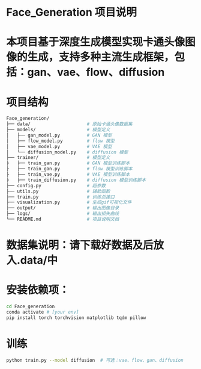 
# Face_Generation 项目说明

# 本项目基于深度生成模型实现卡通头像图像的生成，支持多种主流生成框架，包括：gan、vae、flow、diffusion

# 项目结构
```bash
Face_generation/ 
├── data/                     # 原始卡通头像数据集  
├── models/                   # 模型定义  
│   ├── gan_model.py          # GAN 模型
│   ├── flow_model.py         # flow 模型
│   ├── vae_model.py          # VAE 模型 
│   └── diffusion_model.py    # diffusion 模型
├── trainer/                  # 模型定义   
├   ├── train_gan.py          # GAN 模型训练脚本  
├   ├── train_gan.py          # flow 模型训练脚本 
├   ├── train_vae.py          # VAE 模型训练脚本  
├   ├── train_diffusion.py    # diffusion 模型训练脚本  
├── config.py                 # 超参数
├── utils.py                  # 辅助函数 
├── train.py                  # 训练总接口
├── visualization.py          # 生成gif可视化文件
├── output/                   # 输出图像目录  
├── logs/                     # 输出损失曲线 
└── README.md                 # 项目说明文档  
```

# 数据集说明：请下载好数据及后放入.data/中

# 安装依赖项：

```bash
cd Face_generation
conda activate # [your env]
pip install torch torchvision matplotlib tqdm pillow 
```

# 训练
```bash
python train.py --model diffusion  # 可选：vae、flow、gan、diffusion
```



